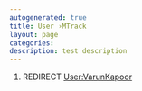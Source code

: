 ```yaml
---
autogenerated: true
title: User ›MTrack
layout: page
categories: 
description: test description
---
```


1.  REDIRECT [User:VarunKapoor](User_VarunKapoor)
